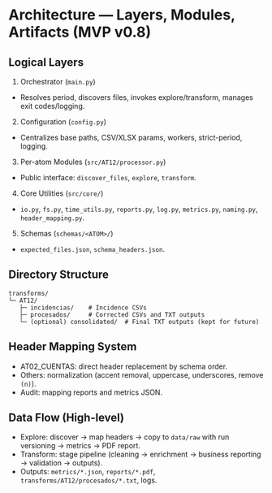 # Architecture — Layers, Modules, Artifacts (MVP v0.8)

## Logical Layers
1. Orchestrator (`main.py`)
- Resolves period, discovers files, invokes explore/transform, manages exit codes/logging.
2. Configuration (`config.py`)
- Centralizes base paths, CSV/XLSX params, workers, strict-period, logging.
3. Per-atom Modules (`src/AT12/processor.py`)
- Public interface: `discover_files`, `explore`, `transform`.
4. Core Utilities (`src/core/`)
- `io.py`, `fs.py`, `time_utils.py`, `reports.py`, `log.py`, `metrics.py`, `naming.py`, `header_mapping.py`.
5. Schemas (`schemas/<ATOM>/`)
- `expected_files.json`, `schema_headers.json`.

## Directory Structure
```
transforms/
└─ AT12/
   ├─ incidencias/    # Incidence CSVs
   ├─ procesados/     # Corrected CSVs and TXT outputs
   └─ (optional) consolidated/  # Final TXT outputs (kept for future)
```

## Header Mapping System
- AT02_CUENTAS: direct header replacement by schema order.
- Others: normalization (accent removal, uppercase, underscores, remove `(n)`).
- Audit: mapping reports and metrics JSON.

## Data Flow (High-level)
- Explore: discover → map headers → copy to `data/raw` with run versioning → metrics → PDF report.
- Transform: stage pipeline (cleaning → enrichment → business reporting → validation → outputs).
- Outputs: `metrics/*.json`, `reports/*.pdf`, `transforms/AT12/procesados/*.txt`, logs.
